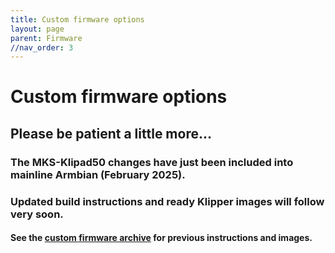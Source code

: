 ```yaml
---
title: Custom firmware options
layout: page
parent: Firmware
//nav_order: 3
---
```

# Custom firmware options

## Please be patient a little more...

### The MKS-Klipad50 changes have just been included into mainline Armbian (February 2025).

### Updated build instructions and ready Klipper images will follow very soon.

#### See the [custom firmware archive](firmware_custom_archive.html) for previous instructions and images.
